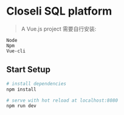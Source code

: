 # Closeli SQL platform

> A Vue.js project
需要自行安装:


```
Node
Npm
Vue-cli
```

## Start Setup

``` bash
# install dependencies
npm install

# serve with hot reload at localhost:8080
npm run dev

```


